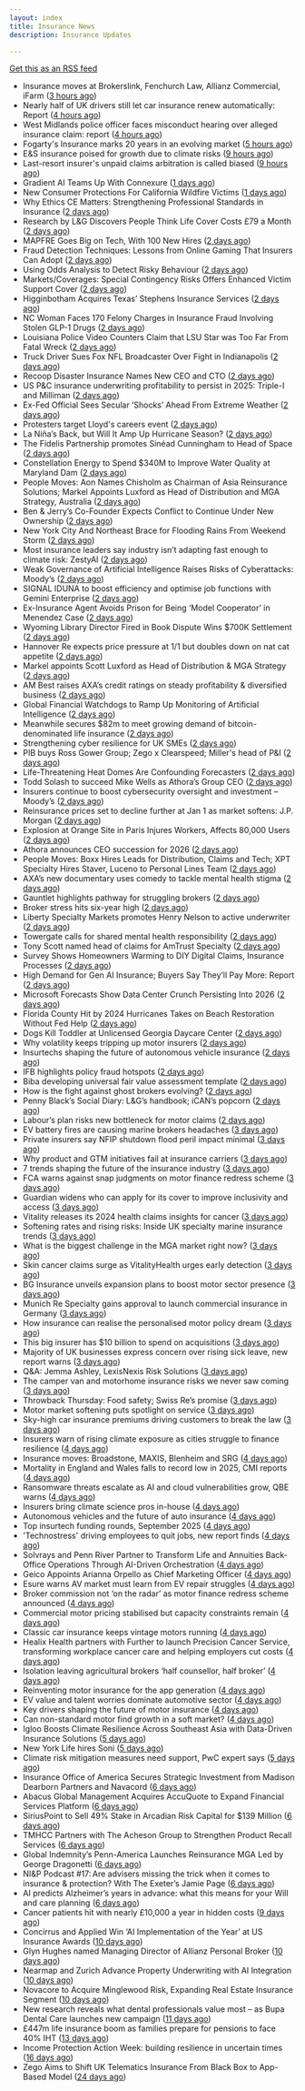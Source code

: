 ```yaml
---
layout: index
title: Insurance News
description: Insurance Updates

---
```


[Get this as an RSS feed](/insurance.rss)

<!-- news_marker starts -->
- Insurance moves at Brokerslink, Fenchurch Law, Allianz Commercial, iFarm ([3 hours ago](https://www.insurancebusinessmag.com/uk/news/breaking-news/insurance-moves-at-brokerslink-fenchurch-law-allianz-commercial-ifarm-552731.aspx))
- Nearly half of UK drivers still let car insurance renew automatically: Report ([4 hours ago](https://www.insurancebusinessmag.com/uk/news/breaking-news/nearly-half-of-uk-drivers-still-let-car-insurance-renew-automatically-report-552730.aspx))
- West Midlands police officer faces misconduct hearing over alleged insurance claim: report ([4 hours ago](https://www.insurancebusinessmag.com/uk/news/breaking-news/west-midlands-police-officer-faces-misconduct-hearing-over-alleged-insurance-claim-report-552728.aspx))
- Fogarty's Insurance marks 20 years in an evolving market ([5 hours ago](https://www.insurancebusinessmag.com/uk/news/breaking-news/fogartys-insurance-marks-20-years-in-an-evolving-market-552726.aspx))
- E&S insurance poised for growth due to climate risks ([9 hours ago](https://www.dig-in.com/news/e-s-insurance-poised-for-growth-due-to-climate-risks))
- Last-resort insurer's unpaid claims arbitration is called biased ([9 hours ago](https://www.dig-in.com/news/florida-last-resort-insurers-arbitrations-are-called-biased))
- Gradient AI Teams Up With Connexure ([1 days ago](https://insurance-edge.net/2025/10/11/gradient-ai-teams-up-with-connexure/))
- New Consumer Protections For California Wildfire Victims ([1 days ago](https://insurance-edge.net/2025/10/11/new-consumer-protections-for-california-wildfire-victims/))
- Why Ethics CE Matters: Strengthening Professional Standards in Insurance ([2 days ago](https://www.insurancejournal.com/blogs/risk-insurance-education-alliance/2025/10/10/842545.htm))
- Research by L&G Discovers People Think Life Cover Costs £79 a Month ([2 days ago](https://insurance-edge.net/2025/10/10/research-by-lg-discovers-people-think-life-cover-costs-79-a-month/))
- MAPFRE Goes Big on Tech, With 100 New Hires ([2 days ago](https://insurance-edge.net/2025/10/10/mapfre-goes-big-on-tech-with-100-new-hires/))
- Fraud Detection Techniques: Lessons from Online Gaming That Insurers Can Adopt ([2 days ago](https://insurance-edge.net/2025/10/10/fraud-detection-techniques-lessons-from-online-gaming-that-insurers-can-adopt/))
- Using Odds Analysis to Detect Risky Behaviour ([2 days ago](https://insurance-edge.net/2025/10/10/using-odds-analysis-to-detect-risky-behaviour/))
- Markets/Coverages: Special Contingency Risks Offers Enhanced Victim Support Cover ([2 days ago](https://www.insurancejournal.com/news/international/2025/10/10/843417.htm))
- Higginbotham Acquires Texas’ Stephens Insurance Services ([2 days ago](https://www.insurancejournal.com/news/southcentral/2025/10/10/843413.htm))
- NC Woman Faces 170 Felony Charges in Insurance Fraud Involving Stolen GLP-1 Drugs ([2 days ago](https://www.insurancejournal.com/news/southeast/2025/10/10/843408.htm))
- Louisiana Police Video Counters Claim that LSU Star was Too Far From Fatal Wreck ([2 days ago](https://www.insurancejournal.com/news/southcentral/2025/10/10/843406.htm))
- Truck Driver Sues Fox NFL Broadcaster Over Fight in Indianapolis ([2 days ago](https://www.insurancejournal.com/news/midwest/2025/10/10/843403.htm))
- Recoop Disaster Insurance Names New CEO and CTO ([2 days ago](https://www.insurancejournal.com/news/midwest/2025/10/10/843400.htm))
- US P&C insurance underwriting profitability to persist in 2025: Triple-I and Milliman ([2 days ago](https://www.reinsurancene.ws/us-pc-insurance-underwriting-profitability-to-persist-in-2025/))
- Ex-Fed Official Sees Secular ‘Shocks’ Ahead From Extreme Weather ([2 days ago](https://www.insurancejournal.com/news/national/2025/10/10/843392.htm))
- Protesters target Lloyd's careers event ([2 days ago](https://www.postonline.co.uk/lloyd%E2%80%99slondon/7959201/protesters-target-dive-in-for-the-fourth-time))
- La Niña’s Back, but Will It Amp Up Hurricane Season? ([2 days ago](https://www.insurancejournal.com/news/national/2025/10/10/843387.htm))
- The Fidelis Partnership promotes Sinéad Cunningham to Head of Space ([2 days ago](https://www.reinsurancene.ws/the-fidelis-partnership-promotes-sinead-cunningham-to-head-of-space/))
- Constellation Energy to Spend $340M to Improve Water Quality at Maryland Dam ([2 days ago](https://www.insurancejournal.com/news/east/2025/10/10/843385.htm))
- People Moves: Aon Names Chisholm as Chairman of Asia Reinsurance Solutions; Markel Appoints Luxford as Head of Distribution and MGA Strategy, Australia ([2 days ago](https://www.insurancejournal.com/news/international/2025/10/10/843376.htm))
- Ben & Jerry’s Co-Founder Expects Conflict to Continue Under New Ownership ([2 days ago](https://www.insurancejournal.com/news/east/2025/10/10/843377.htm))
- New York City And Northeast Brace for Flooding Rains From Weekend Storm ([2 days ago](https://www.insurancejournal.com/news/east/2025/10/10/843373.htm))
- Most insurance leaders say industry isn’t adapting fast enough to climate risk: ZestyAI ([2 days ago](https://www.reinsurancene.ws/most-insurance-leaders-say-industry-isnt-adapting-fast-enough-to-climate-risk-zestyai/))
- Weak Governance of Artificial Intelligence Raises Risks of Cyberattacks: Moody’s ([2 days ago](https://www.insurancejournal.com/news/international/2025/10/10/843354.htm))
- SIGNAL IDUNA to boost efficiency and optimise job functions with Gemini Enterprise ([2 days ago](https://www.reinsurancene.ws/signal-iduna-to-boost-efficiency-and-optimise-job-functions-with-gemini-enterprise/))
- Ex-Insurance Agent Avoids Prison for Being ‘Model Cooperator’ in Menendez Case ([2 days ago](https://www.insurancejournal.com/news/east/2025/10/10/843316.htm))
- Wyoming Library Director Fired in Book Dispute Wins $700K Settlement ([2 days ago](https://www.insurancejournal.com/news/west/2025/10/10/843344.htm))
- Hannover Re expects price pressure at 1/1 but doubles down on nat cat appetite ([2 days ago](https://www.reinsurancene.ws/hannover-re-expects-price-pressure-at-1-1-but-doubles-down-on-nat-cat-appetite/))
- Markel appoints Scott Luxford as Head of Distribution & MGA Strategy ([2 days ago](https://www.reinsurancene.ws/markel-appoints-scott-luxford-as-head-of-distribution-mga-strategy/))
- AM Best raises AXA’s credit ratings on steady profitability & diversified business ([2 days ago](https://www.reinsurancene.ws/am-best-raises-axas-credit-ratings-on-steady-profitability-diversified-business/))
- Global Financial Watchdogs to Ramp Up Monitoring of Artificial Intelligence ([2 days ago](https://www.insurancejournal.com/news/international/2025/10/10/843340.htm))
- Meanwhile secures $82m to meet growing demand of bitcoin-denominated life insurance ([2 days ago](https://www.reinsurancene.ws/meanwhile-secures-82m-to-meet-growing-demand-of-bitcoin-denominated-life-insurance/))
- Strengthening cyber resilience for UK SMEs ([2 days ago](https://www.insurancebusinessmag.com/uk/news/cyber/strengthening-cyber-resilience-for-uk-smes-552638.aspx))
- PIB buys Ross Gower Group; Zego x Clearspeed; Miller's head of P&I ([2 days ago](https://www.postonline.co.uk/news/7959175/pib-buys-ross-gower-group-zego-x-clearspeed-millers-head-of-pi))
- Life-Threatening Heat Domes Are Confounding Forecasters ([2 days ago](https://www.insurancejournal.com/news/international/2025/10/10/843330.htm))
- Todd Solash to succeed Mike Wells as Athora’s Group CEO ([2 days ago](https://www.reinsurancene.ws/todd-solash-to-succeed-mike-wells-as-athoras-group-ceo/))
- Insurers continue to boost cybersecurity oversight and investment – Moody’s ([2 days ago](https://www.insurancebusinessmag.com/uk/news/cyber/insurers-continue-to-boost-cybersecurity-oversight-and-investment--moodys-552630.aspx))
- Reinsurance prices set to decline further at Jan 1 as market softens: J.P. Morgan ([2 days ago](https://www.reinsurancene.ws/reinsurance-prices-set-to-decline-further-at-jan-1-as-market-softens-j-p-morgan/))
- Explosion at Orange Site in Paris Injures Workers, Affects 80,000 Users ([2 days ago](https://www.insurancejournal.com/news/international/2025/10/10/843321.htm))
- Athora announces CEO succession for 2026 ([2 days ago](https://www.insurancebusinessmag.com/uk/news/breaking-news/athora-announces-ceo-succession-for-2026-552609.aspx))
- People Moves: Boxx Hires Leads for Distribution, Claims and Tech; XPT Specialty Hires Staver, Luceno to Personal Lines Team ([2 days ago](https://www.insurancejournal.com/news/national/2025/10/10/843257.htm))
- AXA’s new documentary uses comedy to tackle mental health stigma ([2 days ago](https://www.insurancebusinessmag.com/uk/news/life-insurance/axas-new-documentary-uses-comedy-to-tackle-mental-health-stigma-552601.aspx))
- Gauntlet highlights pathway for struggling brokers ([2 days ago](https://www.insurancebusinessmag.com/uk/news/breaking-news/gauntlet-highlights-pathway-for-struggling-brokers-552599.aspx))
- Broker stress hits six-year high ([2 days ago](https://www.insurancebusinessmag.com/uk/news/life-insurance/broker-stress-hits-sixyear-high-552598.aspx))
- Liberty Specialty Markets promotes Henry Nelson to active underwriter ([2 days ago](https://www.insurancebusinessmag.com/uk/news/breaking-news/liberty-specialty-markets-promotes-henry-nelson-to-active-underwriter-552597.aspx))
- Towergate calls for shared mental health responsibility ([2 days ago](https://www.insurancebusinessmag.com/uk/news/life-insurance/towergate-calls-for-shared-mental-health-responsibility-552596.aspx))
- Tony Scott named head of claims for AmTrust Specialty ([2 days ago](https://www.insurancebusinessmag.com/uk/news/breaking-news/tony-scott-named-head-of-claims-for-amtrust-specialty-552595.aspx))
- Survey Shows Homeowners Warming to DIY Digital Claims, Insurance Processes ([2 days ago](https://www.insurancejournal.com/news/national/2025/10/10/843244.htm))
- High Demand for Gen AI Insurance; Buyers Say They’ll Pay More: Report ([2 days ago](https://www.insurancejournal.com/news/national/2025/10/10/843301.htm))
- Microsoft Forecasts Show Data Center Crunch Persisting Into 2026 ([2 days ago](https://www.insurancejournal.com/news/national/2025/10/10/843307.htm))
- Florida County Hit by 2024 Hurricanes Takes on Beach Restoration Without Fed Help ([2 days ago](https://www.insurancejournal.com/news/southeast/2025/10/10/843237.htm))
- Dogs Kill Toddler at Unlicensed Georgia Daycare Center ([2 days ago](https://www.insurancejournal.com/news/southeast/2025/10/10/843246.htm))
- Why volatility keeps tripping up motor insurers ([2 days ago](https://www.postonline.co.uk/people/7959193/why-volatility-keeps-tripping-up-motor-insurers))
- Insurtechs shaping the future of autonomous vehicle insurance ([2 days ago](https://www.postonline.co.uk/technology/7959084/insurtechs-shaping-the-future-of-autonomous-vehicle-insurance))
- IFB highlights policy fraud hotspots ([2 days ago](https://www.postonline.co.uk/news/7959158/ifb-highlights-policy-fraud-hotspots))
- Biba developing universal fair value assessment template ([2 days ago](https://www.postonline.co.uk/broker/7959143/biba-developing-universal-fair-value-assessment-template))
- How is the fight against ghost brokers evolving? ([2 days ago](https://www.postonline.co.uk/claims/7958913/how-is-the-fight-against-ghost-brokers-evolving))
- Penny Black’s Social Diary: L&G’s handbook; iCAN’s popcorn ([2 days ago](https://www.postonline.co.uk/people/7958928/penny-black%E2%80%99s-social-diary-lg%E2%80%99s-handbook-ican%E2%80%99s-popcorn))
- Labour’s plan risks new bottleneck for motor claims ([2 days ago](https://www.postonline.co.uk/claims/7959126/labour%E2%80%99s-plan-risks-new-bottleneck-for-motor-claims))
- EV battery fires are causing marine brokers headaches ([3 days ago](https://www.insurancebusinessmag.com/uk/news/marine/ev-battery-fires-are-causing-marine-brokers-headaches-552462.aspx))
- Private insurers say NFIP shutdown flood peril impact minimal ([3 days ago](https://www.dig-in.com/news/private-insurers-say-nfip-shutdown-flood-peril-impact-minimal))
- Why product and GTM initiatives fail at insurance carriers ([3 days ago](https://www.dig-in.com/opinion/why-product-and-gtm-initiatives-fail-at-insurance-carriers))
- 7 trends shaping the future of the insurance industry ([3 days ago](https://www.dig-in.com/opinion/7-trends-shaping-the-future-of-insurance))
- FCA warns against snap judgments on motor finance redress scheme ([3 days ago](https://www.postonline.co.uk/regulation/7959197/fca-warns-against-snap-judgments-on-motor-finance-redress-scheme))
- Guardian widens who can apply for its cover to improve inclusivity and access ([3 days ago](https://ifamagazine.com/guardian-widens-who-can-apply-for-its-cover-to-improve-inclusivity-and-access/))
- Vitality releases its 2024 health claims insights for cancer ([3 days ago](https://ifamagazine.com/vitality-releases-its-2024-health-claims-insights-for-cancer/))
- Softening rates and rising risks: Inside UK specialty marine insurance trends ([3 days ago](https://www.insurancebusinessmag.com/uk/news/marine/softening-rates-and-rising-risks-inside-uk-specialty-marine-insurance-trends-552490.aspx))
- What is the biggest challenge in the MGA market right now? ([3 days ago](https://www.insurancebusinessmag.com/uk/tv/what-is-the-biggest-challenge-in-the-mga-market-right-now-552489.aspx))
- Skin cancer claims surge as VitalityHealth urges early detection ([3 days ago](https://www.insurancebusinessmag.com/uk/news/life-insurance/skin-cancer-claims-surge-as-vitalityhealth-urges-early-detection-552481.aspx))
- BG Insurance unveils expansion plans to boost motor sector presence ([3 days ago](https://www.insurancebusinessmag.com/uk/news/auto-motor/bg-insurance-unveils-expansion-plans-to-boost-motor-sector-presence-552472.aspx))
- Munich Re Specialty gains approval to launch commercial insurance in Germany ([3 days ago](https://www.insurancebusinessmag.com/uk/news/breaking-news/munich-re-specialty-gains-approval-to-launch-commercial-insurance-in-germany-552469.aspx))
- How insurance can realise the personalised motor policy dream ([3 days ago](https://www.postonline.co.uk/personal/7959025/how-insurance-can-realise-the-personalised-motor-policy-dream))
- This big insurer has $10 billion to spend on acquisitions ([3 days ago](https://www.insurancebusinessmag.com/uk/news/breaking-news/this-big-insurer-has-10-billion-to-spend-on-acquisitions-552452.aspx))
- Majority of UK businesses express concern over rising sick leave, new report warns ([3 days ago](https://ifamagazine.com/majority-of-uk-businesses-express-concern-over-rising-sick-leave-new-report-warns/))
- Q&A: Jemma Ashley, LexisNexis Risk Solutions ([3 days ago](https://www.postonline.co.uk/people/7958988/qa-jemma-ashley-lexisnexis-risk-solutions))
- The camper van and motorhome insurance risks we never saw coming ([3 days ago](https://www.postonline.co.uk/risk-management/7958990/the-camper-van-and-motorhome-insurance-risks-we-never-saw-coming))
- Throwback Thursday: Food safety; Swiss Re’s promise ([3 days ago](https://www.postonline.co.uk/claims/7956771/throwback-thursday-food-safety-swiss-re%E2%80%99s-promise))
- Motor market softening puts spotlight on service ([3 days ago](https://www.postonline.co.uk/commercial/7959008/motor-market-softening-puts-spotlight-on-service))
- Sky-high car insurance premiums driving customers to break the law ([3 days ago](https://www.postonline.co.uk/news/7959174/sky-high-car-insurance-premiums-driving-customers-to-break-the-law))
- Insurers warn of rising climate exposure as cities struggle to finance resilience ([4 days ago](https://www.insurancebusinessmag.com/uk/news/breaking-news/insurers-warn-of-rising-climate-exposure-as-cities-struggle-to-finance-resilience-552421.aspx))
- Insurance moves: Broadstone, MAXIS, Blenheim and SRG ([4 days ago](https://www.insurancebusinessmag.com/uk/news/breaking-news/insurance-moves-broadstone-maxis-blenheim-and-srg-552419.aspx))
- Mortality in England and Wales falls to record low in 2025, CMI reports ([4 days ago](https://www.insurancebusinessmag.com/uk/news/life-insurance/mortality-in-england-and-wales-falls-to-record-low-in-2025-cmi-reports-552418.aspx))
- Ransomware threats escalate as AI and cloud vulnerabilities grow, QBE warns ([4 days ago](https://www.insurancebusinessmag.com/uk/news/cyber/ransomware-threats-escalate-as-ai-and-cloud-vulnerabilities-grow-qbe-warns-552416.aspx))
- Insurers bring climate science pros in-house ([4 days ago](https://www.dig-in.com/news/insurers-bring-climate-science-pros-in-house))
- Autonomous vehicles and the future of auto insurance ([4 days ago](https://www.dig-in.com/news/autonomous-vehicles-and-the-future-of-auto-insurance))
- Top insurtech funding rounds, September 2025 ([4 days ago](https://www.dig-in.com/list/top-insurtech-funding-rounds-september-2025))
- 'Technostress' driving employees to quit jobs, new report finds ([4 days ago](https://www.insurancebusinessmag.com/uk/business-strategy/technostress-driving-employees-to-quit-jobs-new-report-finds-552392.aspx))
- Solvrays and Penn River Partner to Transform Life and Annuities Back-Office Operations Through AI-Driven Orchestration ([4 days ago](https://www.insurtechinsights.com/solvrays-and-penn-river-partner-to-transform-life-and-annuities-back-office-operations-through-ai-driven-orchestration/))
- Geico Appoints Arianna Orpello as Chief Marketing Officer ([4 days ago](https://www.insurtechinsights.com/geico-appoints-arianna-orpello-as-chief-marketing-officer/))
- Esure warns AV market must learn from EV repair struggles ([4 days ago](https://www.postonline.co.uk/market-access/motor/7959108/esure-warns-av-market-must-learn-from-ev-repair-struggles))
- Broker commission not ‘on the radar’ as motor finance redress scheme announced ([4 days ago](https://www.postonline.co.uk/news/7959192/broker-commission-not-%E2%80%98on-the-radar%E2%80%99-as-motor-finance-redress-scheme-announced))
- Commercial motor pricing stabilised but capacity constraints remain ([4 days ago](https://www.postonline.co.uk/commercial/7959083/commercial-motor-pricing-stabilised-but-capacity-constraints-remain))
- Classic car insurance keeps vintage motors running ([4 days ago](https://www.postonline.co.uk/personal/7958293/classic-car-insurance-keeps-vintage-motors-running))
- Healix Health partners with Further to launch Precision Cancer Service, transforming workplace cancer care and helping employers cut costs ([4 days ago](https://ifamagazine.com/healix-health-partners-with-further-to-launch-precision-cancer-service-transforming-workplace-cancer-care-and-helping-employers-cut-costs/))
- Isolation leaving agricultural brokers ‘half counsellor, half broker’ ([4 days ago](https://www.postonline.co.uk/broker/7959185/isolation-leaving-agricultural-brokers-%E2%80%98half-counsellor-half-broker%E2%80%99))
- Reinventing motor insurance for the app generation ([4 days ago](https://www.postonline.co.uk/personal/7959016/reinventing-motor-insurance-for-the-app-generation))
- EV value and talent worries dominate automotive sector ([4 days ago](https://www.postonline.co.uk/news/7959159/ev-value-and-talent-worries-dominate-automotive-sector))
- Key drivers shaping the future of motor insurance ([4 days ago](https://www.postonline.co.uk/personal/7958989/key-drivers-shaping-the-future-of-motor-insurance))
- Can non-standard motor find growth in a soft market? ([4 days ago](https://www.postonline.co.uk/broker/7958948/can-non-standard-motor-find-growth-in-a-soft-market))
- Igloo Boosts Climate Resilience Across Southeast Asia with Data-Driven Insurance Solutions ([5 days ago](https://thefintechtimes.com/igloo-boosts-climate-resilience-across-southeast-asia-with-data-driven-insurance-solutions/))
- New York Life hires Soni ([5 days ago](https://www.dig-in.com/news/new-york-life-hires-soni))
- Climate risk mitigation measures need support, PwC expert says ([5 days ago](https://www.dig-in.com/news/pwc-expert-climate-risk-mitigation-needs-more-support))
- Insurance Office of America Secures Strategic Investment from Madison Dearborn Partners and Navacord ([6 days ago](https://www.insurtechinsights.com/insurance-office-of-america-secures-strategic-investment-from-madison-dearborn-partners-and-navacord/))
- Abacus Global Management Acquires AccuQuote to Expand Financial Services Platform ([6 days ago](https://www.insurtechinsights.com/abacus-global-management-acquires-accuquote-to-expand-financial-services-platform/))
- SiriusPoint to Sell 49% Stake in Arcadian Risk Capital for $139 Million ([6 days ago](https://www.insurtechinsights.com/siriuspoint-to-sell-49-stake-in-arcadian-risk-capital-for-139-million/))
- TMHCC Partners with The Acheson Group to Strengthen Product Recall Services ([6 days ago](https://www.insurtechinsights.com/tmhcc-partners-with-the-acheson-group-to-strengthen-product-recall-services/))
- Global Indemnity’s Penn-America Launches Reinsurance MGA Led by George Dragonetti ([6 days ago](https://www.insurtechinsights.com/global-indemnitys-penn-america-launches-reinsurance-mga-led-by-george-dragonetti/))
- NI&P Podcast #17: Are advisers missing the trick when it comes to insurance & protection? With The Exeter’s Jamie Page ([6 days ago](https://ifamagazine.com/nip-podcast-17-are-advisers-missing-the-trick-when-it-comes-to-insurance-protection-with-the-exeters-jamie-page/))
- AI predicts Alzheimer’s years in advance: what this means for your Will and care planning ([6 days ago](https://ifamagazine.com/ai-predicts-alzheimers-years-in-advance-what-this-means-for-your-will-and-care-planning/))
- Cancer patients hit with nearly £10,000 a year in hidden costs ([9 days ago](https://ifamagazine.com/cancer-patients-hit-with-nearly-10000-a-year-in-hidden-costs/))
- Concirrus and Applied Win ‘AI Implementation of the Year’ at US Insurance Awards ([10 days ago](https://thefintechtimes.com/concirrus-ai-cuts-aviation-underwriting-time-from-36-hours-to-minutes-for-applied-aviation/))
- Glyn Hughes named Managing Director of Allianz Personal Broker ([10 days ago](https://www.insurtechinsights.com/glyn-hughes-named-managing-director-of-allianz-personal-broker/))
- Nearmap and Zurich Advance Property Underwriting with AI Integration ([10 days ago](https://www.insurtechinsights.com/nearmap-and-zurich-advance-property-underwriting-with-ai-integration/))
- Novacore to Acquire Minglewood Risk, Expanding Real Estate Insurance Segment ([10 days ago](https://www.insurtechinsights.com/novacore-to-acquire-minglewood-risk-expanding-real-estate-insurance-segment/))
- New research reveals what dental professionals value most – as Bupa Dental Care launches new campaign ([11 days ago](https://ifamagazine.com/new-research-reveals-what-dental-professionals-value-most-as-bupa-dental-care-launches-new-campaign/))
- £447m life insurance boom as families prepare for pensions to face 40% IHT ([13 days ago](https://ifamagazine.com/447m-life-insurance-boom-as-families-prepare-for-pensions-to-face-40-iht/))
- Income Protection Action Week: building resilience in uncertain times ([16 days ago](https://ifamagazine.com/income-protection-action-week-building-resilience-in-uncertain-times/))
- Zego Aims to Shift UK Telematics Insurance From Black Box to App-Based Model ([24 days ago](https://thefintechtimes.com/zego-aims-to-shift-uk-telematics-insurance-from-black-box-to-app-based-model/))

<!-- news_marker ends -->